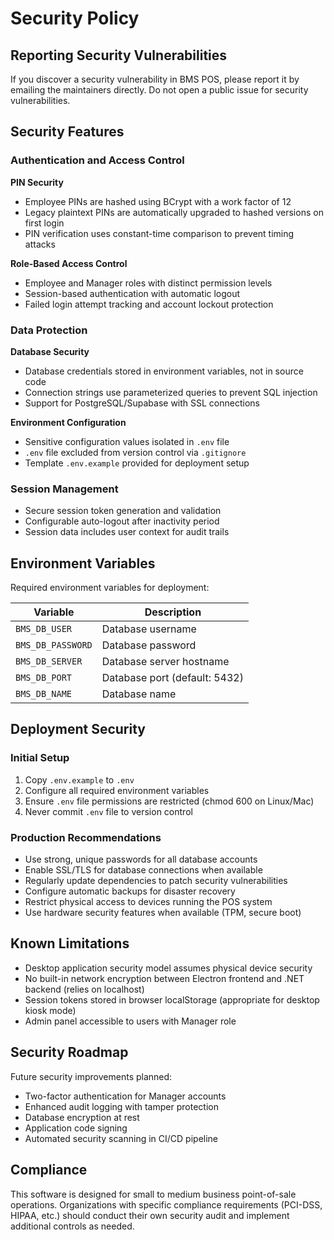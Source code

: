 # Security Policy

## Reporting Security Vulnerabilities

If you discover a security vulnerability in BMS POS, please report it by emailing the maintainers directly. Do not open a public issue for security vulnerabilities.

## Security Features

### Authentication and Access Control

**PIN Security**
- Employee PINs are hashed using BCrypt with a work factor of 12
- Legacy plaintext PINs are automatically upgraded to hashed versions on first login
- PIN verification uses constant-time comparison to prevent timing attacks

**Role-Based Access Control**
- Employee and Manager roles with distinct permission levels
- Session-based authentication with automatic logout
- Failed login attempt tracking and account lockout protection

### Data Protection

**Database Security**
- Database credentials stored in environment variables, not in source code
- Connection strings use parameterized queries to prevent SQL injection
- Support for PostgreSQL/Supabase with SSL connections

**Environment Configuration**
- Sensitive configuration values isolated in `.env` file
- `.env` file excluded from version control via `.gitignore`
- Template `.env.example` provided for deployment setup

### Session Management

- Secure session token generation and validation
- Configurable auto-logout after inactivity period
- Session data includes user context for audit trails

## Environment Variables

Required environment variables for deployment:

| Variable | Description |
|----------|-------------|
| `BMS_DB_USER` | Database username |
| `BMS_DB_PASSWORD` | Database password |
| `BMS_DB_SERVER` | Database server hostname |
| `BMS_DB_PORT` | Database port (default: 5432) |
| `BMS_DB_NAME` | Database name |

## Deployment Security

### Initial Setup

1. Copy `.env.example` to `.env`
2. Configure all required environment variables
3. Ensure `.env` file permissions are restricted (chmod 600 on Linux/Mac)
4. Never commit `.env` file to version control

### Production Recommendations

- Use strong, unique passwords for all database accounts
- Enable SSL/TLS for database connections when available
- Regularly update dependencies to patch security vulnerabilities
- Configure automatic backups for disaster recovery
- Restrict physical access to devices running the POS system
- Use hardware security features when available (TPM, secure boot)

## Known Limitations

- Desktop application security model assumes physical device security
- No built-in network encryption between Electron frontend and .NET backend (relies on localhost)
- Session tokens stored in browser localStorage (appropriate for desktop kiosk mode)
- Admin panel accessible to users with Manager role

## Security Roadmap

Future security improvements planned:

- Two-factor authentication for Manager accounts
- Enhanced audit logging with tamper protection
- Database encryption at rest
- Application code signing
- Automated security scanning in CI/CD pipeline

## Compliance

This software is designed for small to medium business point-of-sale operations. Organizations with specific compliance requirements (PCI-DSS, HIPAA, etc.) should conduct their own security audit and implement additional controls as needed.
